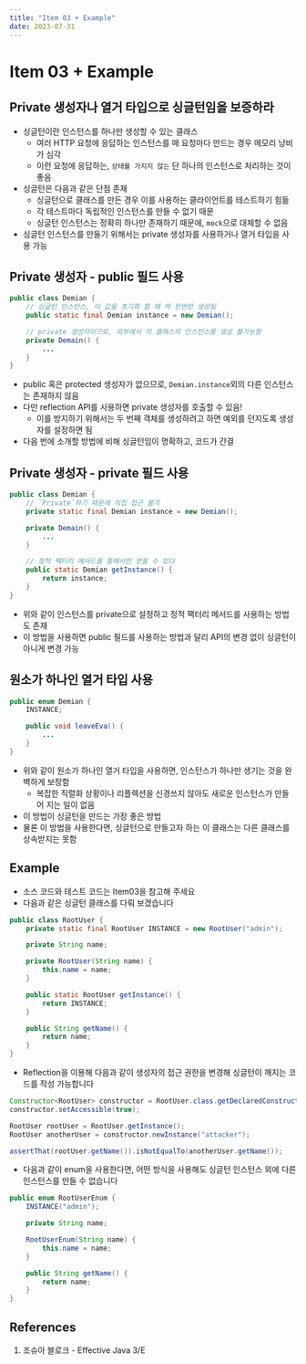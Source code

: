 ```yaml
---
title: "Item 03 + Example"
date: 2023-07-31
---
```


# Item 03 + Example

## Private 생성자나 열거 타입으로 싱글턴임을 보증하라

- 싱글턴이란 인스턴스를 하나만 생성할 수 있는 클래스
  - 여러 HTTP 요청에 응답하는 인스턴스를 매 요청마다 만드는 경우 메모리 낭비가 심각
  - 이런 요청에 응답하는, `상태를 가지지 않는` 단 하나의 인스턴스로 처리하는 것이 좋음
- 싱글턴은 다음과 같은 단점 존재
  - 싱글턴으로 클래스를 만든 경우 이를 사용하는 클라이언트를 테스트하기 힘듦
  - 각 테스트마다 독립적인 인스턴스를 만들 수 없기 때문
  - 싱글턴 인스턴스는 정확히 하나만 존재하기 때문에, `mock`으로 대체할 수 없음
- 싱글턴 인스턴스를 만들기 위해서는 private 생성자를 사용하거나 열거 타입을 사용 가능

## Private 생성자 - public 필드 사용

```Java
public class Demian {
    // 싱글턴 인스턴스, 이 값을 초기화 할 때 딱 한번만 생성됨
    public static final Demian instance = new Demian();

    // private 생성자이므로, 외부에서 이 클래스의 인스턴스를 생성 불가능함
    private Demain() {
        ...
    }
}
```

- public 혹은 protected 생성자가 없으므로, `Demian.instance`외의 다른 인스턴스는 존재하지 않음
- 다만 reflection API를 사용하면 private 생성자를 호출할 수 있음!
  - 이를 방지하기 위해서는 두 번째 객체를 생성하려고 하면 예외를 던지도록 생성자를 설정하면 됨
- 다음 번에 소개할 방법에 비해 싱글턴임이 명확하고, 코드가 간결

## Private 생성자 - private 필드 사용

```Java
public class Demian {
    // `Private`하기 때문에 직접 접근 불가
    private static final Demian instance = new Demian();

    private Demain() {
        ...
    }

    // 정적 팩터리 메서드를 통해서만 얻을 수 있다
    public static Demian getInstance() {
        return instance;
    }
}
```

- 위와 같이 인스턴스를 private으로 설정하고 정적 팩터리 메서드를 사용하는 방법도 존재
- 이 방법을 사용하면 public 필드를 사용하는 방법과 달리 API의 변경 없이 싱글턴이 아니게 변경 가능

## 원소가 하나인 열거 타입 사용

```Java
public enum Demian {
    INSTANCE;

    public void leaveEva() {
        ...
    }
}
```

- 위와 같이 원소가 하나인 열거 타입을 사용하면, 인스턴스가 하나만 생기는 것을 완벽하게 보장함
  - 복잡한 직렬화 상황이나 리플렉션을 신경쓰지 않아도 새로운 인스턴스가 만들어 지는 일이 없음
- 이 방법이 싱글턴을 만드는 가장 좋은 방법
- 물론 이 방법을 사용한다면, 싱글턴으로 만들고자 하는 이 클래스는 다른 클래스를 상속받지는 못함

## Example

- 소스 코드와 테스트 코드는 Item03을 참고해 주세요
- 다음과 같은 싱글턴 클래스를 다뤄 보겠습니다

```Java
public class RootUser {
    private static final RootUser INSTANCE = new RootUser("admin");

    private String name;

    private RootUser(String name) {
        this.name = name;
    }

    public static RootUser getInstance() {
        return INSTANCE;
    }

    public String getName() {
        return name;
    }
}
```

- Reflection을 이용해 다음과 같이 생성자의 접근 권한을 변경해 싱글턴이 깨지는 코드를 작성 가능합니다

```Java
Constructor<RootUser> constructor = RootUser.class.getDeclaredConstructor(String.class);
constructor.setAccessible(true);

RootUser rootUser = RootUser.getInstance();
RootUser anotherUser = constructor.newInstance("attacker");

assertThat(rootUser.getName()).isNotEqualTo(anotherUser.getName());
```

- 다음과 같이 enum을 사용한다면, 어떤 방식을 사용해도 싱글턴 인스턴스 외에 다른 인스턴스를 만들 수 없습니다

```Java
public enum RootUserEnum {
    INSTANCE("admin");

    private String name;

    RootUserEnum(String name) {
        this.name = name;
    }

    public String getName() {
        return name;
    }
}
```

## References

1. 조슈아 블로크 - Effective Java 3/E
